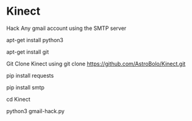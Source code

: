 # Kinect
Hack Any gmail account using the SMTP server

apt-get install python3

apt-get install git

Git Clone Kinect using git clone https://github.com/AstroBolo/Kinect.git

pip install requests

pip install smtp

cd Kinect

python3 gmail-hack.py


